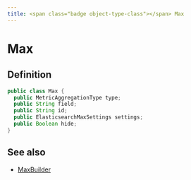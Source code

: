 ```yaml
---
title: <span class="badge object-type-class"></span> Max
---
```

# <span class="badge object-type-class"></span> Max

## Definition

```java
public class Max {
  public MetricAggregationType type;
  public String field;
  public String id;
  public ElasticsearchMaxSettings settings;
  public Boolean hide;
}
```
## See also

 * <span class="badge builder"></span> [MaxBuilder](./builder-MaxBuilder.md)
